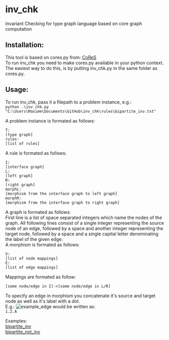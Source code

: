 # inv_chk
Invariant Checking for type graph language based on core graph computation 

## Installation:

This tool is based on cores.py from: [CoReS](https://github.com/mnederkorn/CoReS)  
To run inv_chk you need to make cores.py available in your python context. The easiest way to do this, is by putting inv_chk.py in the same folder as cores.py.

## Usage:

To run inv_chk, pass it a filepath to a problem instance, e.g.:  
```python .\inv_chk.py "C:\Users\Maxime\Documents\GitHub\inv_chk\rules\bipartite_inv.txt"```

A problem instance is formated as follows:
```
T:
[type graph]
rules:
[list of rules]
```  
A rule is formated as follows:
```
I:
[interface graph]
L:
[left graph]
R:
[right graph]
morphL:
[morphism from the interface graph to left graph]
morphR:
[morphism from the interface graph to right graph]
```  
A graph is formated as follows:  
First line is a list of space separated integers which name the nodes of the graph.
All following lines consist of a single integer representing the source node of an edge, followed by a space and another integer representing the target node, followed by a space and a single capital letter denominating the label of the given edge.  
A morphism is formated as follows:
```
V:
[list of node mappings]
E:
[list of edge mappings]
``` 
Mappings are formated as follow:
```  
[some node/edge in I]->[some node/edge in L/R]
``` 
To specify an edge in morphism you concatenate it's source and target node as well as it's label with a dot.  
E.g.: ![example_edge](./example_edge.gif) would be written as:  
```1.2.A```

Examples:  
[bipartite_inv](rules/bipartite_inv.txt)  
[bipartite_not_inv](rules/bipartite_not_inv.txt)
